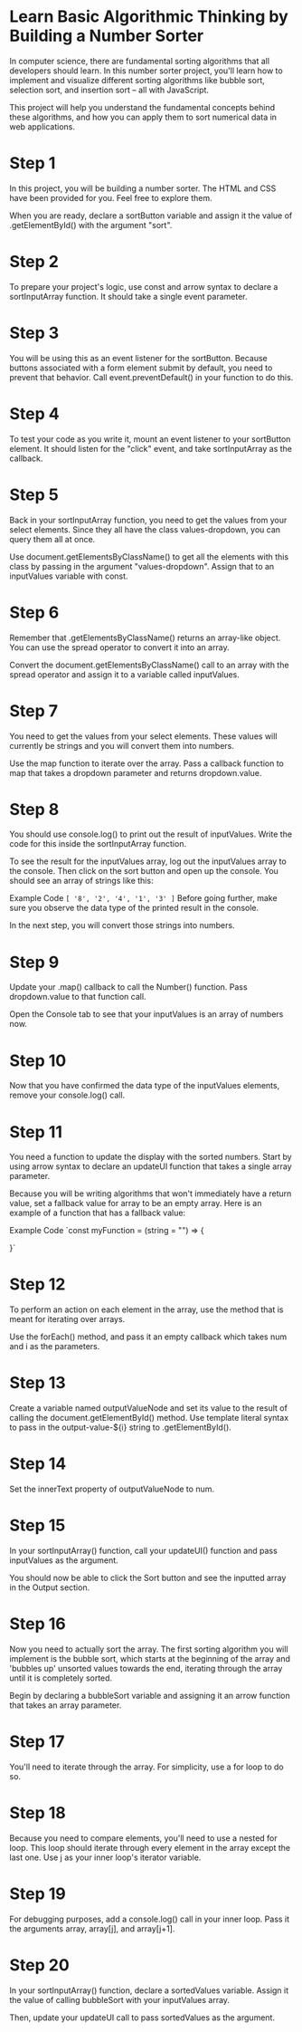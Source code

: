 # Learn Basic Algorithmic Thinking by Building a Number Sorter
In computer science, there are fundamental sorting algorithms that all developers should learn. In this number sorter project, you'll learn how to implement and visualize different sorting algorithms like bubble sort, selection sort, and insertion sort – all with JavaScript.

This project will help you understand the fundamental concepts behind these algorithms, and how you can apply them to sort numerical data in web applications.

# Step 1
In this project, you will be building a number sorter. The HTML and CSS have been provided for you. Feel free to explore them.

When you are ready, declare a sortButton variable and assign it the value of .getElementById() with the argument "sort".

# Step 2
To prepare your project's logic, use const and arrow syntax to declare a sortInputArray function. It should take a single event parameter.

# Step 3
You will be using this as an event listener for the sortButton. Because buttons associated with a form element submit by default, you need to prevent that behavior. Call event.preventDefault() in your function to do this.

# Step 4
To test your code as you write it, mount an event listener to your sortButton element. It should listen for the "click" event, and take sortInputArray as the callback.

# Step 5
Back in your sortInputArray function, you need to get the values from your select elements. Since they all have the class values-dropdown, you can query them all at once.

Use document.getElementsByClassName() to get all the elements with this class by passing in the argument "values-dropdown". Assign that to an inputValues variable with const.

# Step 6
Remember that .getElementsByClassName() returns an array-like object. You can use the spread operator to convert it into an array.

Convert the document.getElementsByClassName() call to an array with the spread operator and assign it to a variable called inputValues.

# Step 7
You need to get the values from your select elements. These values will currently be strings and you will convert them into numbers.

Use the map function to iterate over the array. Pass a callback function to map that takes a dropdown parameter and returns dropdown.value.

# Step 8
You should use console.log() to print out the result of inputValues. Write the code for this inside the sortInputArray function.

To see the result for the inputValues array, log out the inputValues array to the console. Then click on the sort button and open up the console. You should see an array of strings like this:

Example Code
`[ '8', '2', '4', '1', '3' ]`
Before going further, make sure you observe the data type of the printed result in the console.

In the next step, you will convert those strings into numbers.

# Step 9
Update your .map() callback to call the Number() function. Pass dropdown.value to that function call.

Open the Console tab to see that your inputValues is an array of numbers now.

# Step 10
Now that you have confirmed the data type of the inputValues elements, remove your console.log() call.

# Step 11
You need a function to update the display with the sorted numbers. Start by using arrow syntax to declare an updateUI function that takes a single array parameter.

Because you will be writing algorithms that won't immediately have a return value, set a fallback value for array to be an empty array. Here is an example of a function that has a fallback value:

Example Code
`const myFunction = (string = "") => {

}`

# Step 12
To perform an action on each element in the array, use the method that is meant for iterating over arrays.

Use the forEach() method, and pass it an empty callback which takes num and i as the parameters.

# Step 13
Create a variable named outputValueNode and set its value to the result of calling the document.getElementById() method. Use template literal syntax to pass in the output-value-${i} string to .getElementById().

# Step 14
Set the innerText property of outputValueNode to num.

# Step 15
In your sortInputArray() function, call your updateUI() function and pass inputValues as the argument.

You should now be able to click the Sort button and see the inputted array in the Output section.

# Step 16
Now you need to actually sort the array. The first sorting algorithm you will implement is the bubble sort, which starts at the beginning of the array and 'bubbles up' unsorted values towards the end, iterating through the array until it is completely sorted.

Begin by declaring a bubbleSort variable and assigning it an arrow function that takes an array parameter.

# Step 17
You'll need to iterate through the array. For simplicity, use a for loop to do so.

# Step 18
Because you need to compare elements, you'll need to use a nested for loop. This loop should iterate through every element in the array except the last one. Use j as your inner loop's iterator variable.

# Step 19
For debugging purposes, add a console.log() call in your inner loop. Pass it the arguments array, array[j], and array[j+1].

# Step 20
In your sortInputArray() function, declare a sortedValues variable. Assign it the value of calling bubbleSort with your inputValues array.

Then, update your updateUI call to pass sortedValues as the argument.